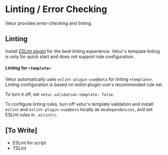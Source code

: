 # Linting / Error Checking

Vetur provides error-checking and linting.

## Linting

Install [ESLint plugin](https://marketplace.visualstudio.com/items?itemName=dbaeumer.vscode-eslint) for the best linting experience. Vetur's template linting is only for quick start and does not support rule configuration.

#### Linting for `<template>`

Vetur automatically uses `eslint-plugin-vue@beta` for linting `<template>`. Linting configuration is based on eslint-plugin-vue's recommended rule set.

To turn it off, set `vetur.validation.template: false`.

To configure linting rules, turn off vetur's template validation and install `eslint` and `eslint-plugin-vue@beta` locally as `devDependencies`, and set ESLint rules in `.eslintrc`.

## [To Write]

- ESLint for script
- TSLint
